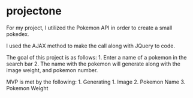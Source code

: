 # projectone


For my project, I utilized the Pokemon API in order to create a small pokedex. 

I used the AJAX method to make the call along with JQuery to code.

The goal of this project is as follows:
    1. Enter a name of a pokemon in the search bar
    2. The name with the pokemon will generate along with the image weight, and pokemon number.

MVP is met by the following:
    1. Generating
         1. Image
         2. Pokemon Name
         3. Pokemon Weight